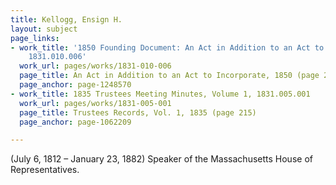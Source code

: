 ```yaml
---
title: Kellogg, Ensign H.
layout: subject
page_links:
- work_title: '1850 Founding Document: An Act in Addition to an Act to Incorporate,
    1831.010.006'
  work_url: pages/works/1831-010-006
  page_title: An Act in Addition to an Act to Incorporate, 1850 (page 2)
  page_anchor: page-1248570
- work_title: 1835 Trustees Meeting Minutes, Volume 1, 1831.005.001
  work_url: pages/works/1831-005-001
  page_title: Trustees Records, Vol. 1, 1835 (page 215)
  page_anchor: page-1062209

---
```

<p>(July 6, 1812 – January 23, 1882) Speaker of the Massachusetts House of Representatives.</p>